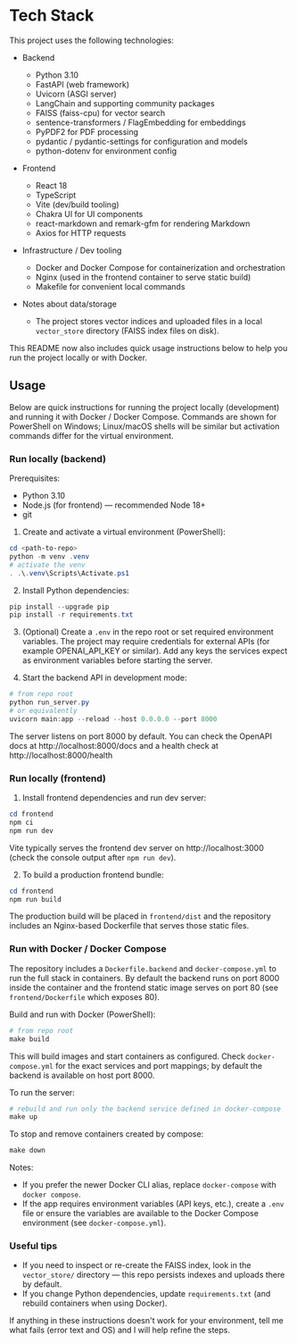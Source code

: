 # Tech Stack

This project uses the following technologies:

- Backend
  - Python 3.10
  - FastAPI (web framework)
  - Uvicorn (ASGI server)
  - LangChain and supporting community packages
  - FAISS (faiss-cpu) for vector search
  - sentence-transformers / FlagEmbedding for embeddings
  - PyPDF2 for PDF processing
  - pydantic / pydantic-settings for configuration and models
  - python-dotenv for environment config

- Frontend
  - React 18
  - TypeScript
  - Vite (dev/build tooling)
  - Chakra UI for UI components
  - react-markdown and remark-gfm for rendering Markdown
  - Axios for HTTP requests

- Infrastructure / Dev tooling
  - Docker and Docker Compose for containerization and orchestration
  - Nginx (used in the frontend container to serve static build)
  - Makefile for convenient local commands

- Notes about data/storage
  - The project stores vector indices and uploaded files in a local `vector_store` directory (FAISS index files on disk).

This README now also includes quick usage instructions below to help you run the project locally or with Docker.

## Usage

Below are quick instructions for running the project locally (development) and running it with Docker / Docker Compose. Commands are shown for PowerShell on Windows; Linux/macOS shells will be similar but activation commands differ for the virtual environment.

### Run locally (backend)

Prerequisites:
- Python 3.10
- Node.js (for frontend) — recommended Node 18+
- git

1. Create and activate a virtual environment (PowerShell):

```powershell
cd <path-to-repo>
python -m venv .venv
# activate the venv
. .\.venv\Scripts\Activate.ps1
```

2. Install Python dependencies:

```powershell
pip install --upgrade pip
pip install -r requirements.txt
```

3. (Optional) Create a `.env` in the repo root or set required environment variables. The project may require credentials for external APIs (for example OPENAI_API_KEY or similar). Add any keys the services expect as environment variables before starting the server.

4. Start the backend API in development mode:

```powershell
# from repo root
python run_server.py
# or equivalently
uvicorn main:app --reload --host 0.0.0.0 --port 8000
```

The server listens on port 8000 by default. You can check the OpenAPI docs at http://localhost:8000/docs and a health check at http://localhost:8000/health

### Run locally (frontend)

1. Install frontend dependencies and run dev server:

```powershell
cd frontend
npm ci
npm run dev
```

Vite typically serves the frontend dev server on http://localhost:3000 (check the console output after `npm run dev`).

2. To build a production frontend bundle:

```powershell
cd frontend
npm run build
```

The production build will be placed in `frontend/dist` and the repository includes an Nginx-based Dockerfile that serves those static files.

### Run with Docker / Docker Compose

The repository includes a `Dockerfile.backend` and `docker-compose.yml` to run the full stack in containers. By default the backend runs on port 8000 inside the container and the frontend static image serves on port 80 (see `frontend/Dockerfile` which exposes 80).

Build and run with Docker (PowerShell):

```powershell
# from repo root
make build
```

This will build images and start containers as configured. Check `docker-compose.yml` for the exact services and port mappings; by default the backend is available on host port 8000.

To run the server:

```powershell
# rebuild and run only the backend service defined in docker-compose
make up
```

To stop and remove containers created by compose:

```powershell
make down
```

Notes:
- If you prefer the newer Docker CLI alias, replace `docker-compose` with `docker compose`.
- If the app requires environment variables (API keys, etc.), create a `.env` file or ensure the variables are available to the Docker Compose environment (see `docker-compose.yml`).

### Useful tips
- If you need to inspect or re-create the FAISS index, look in the `vector_store/` directory — this repo persists indexes and uploads there by default.
- If you change Python dependencies, update `requirements.txt` (and rebuild containers when using Docker).

If anything in these instructions doesn't work for your environment, tell me what fails (error text and OS) and I will help refine the steps.
